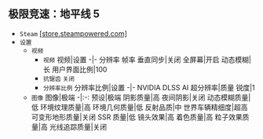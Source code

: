 ## 极限竞速：地平线 5
* `Steam` [[store.steampowered.com]](https://store.steampowered.com/app/1551360/_5/)
* `设置`
  * `视频`
    * `视频`
      视频|设置
      -|-
      分辨率
      帧率
      垂直同步|关闭
      全屏幕|开启
      动态模糊|长
      用户界面比例|100
    * `抗锯齿`
`关闭`
    * `分辨率比例`
      分辨率比例|设置
      -|-
      NVIDIA DLSS AI 超分辨率|质量
      锐度|1
  * `图像`
    图像|极端
    -|:-:
    预设|极端
    阴影质量|高
    夜间阴影|关闭
    动态模糊质量|低
    环境纹理质量|高
    环境几何质量|低
    反射品质|中
    世界车辆精细度|超高
    可变形地形质量|关闭
    SSR 质量|低
    镜头效果|高
    着色质量|高
    粒子效果质量|高
    光线追踪质量|关闭